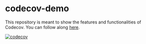 # codecov-demo
This repository is meant to show the features and functionalities of Codecov. You can follow along [here](https://docs.codecov.com/docs/codecov-tutorial).

[![codecov](https://codecov.io/gh/CodeCov-TestOrg/CodeCov-Test/branch/main/graph/badge.svg?token=bp2dk8ajpD)](https://codecov.io/gh/CodeCov-TestOrg/CodeCov-Test)
